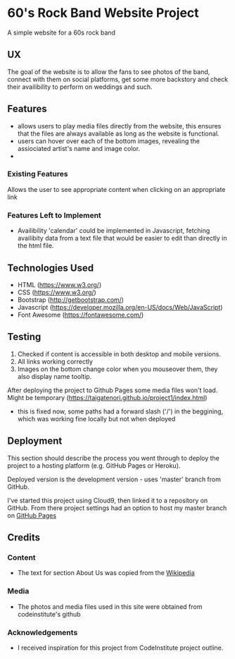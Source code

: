 # 60's Rock Band Website Project

A simple website for a 60s rock band
 
## UX

The goal of the website is to allow the fans to see photos of the band, connect with them on social platforms, get some more backstory and check their availibility to perform on weddings and such.

## Features

- allows users to play media files directly from the website, this ensures that the files are always available as long as the website is functional.
- users can hover over each of the bottom images, revealing the assiociated artist's name and image color.
- 
 
### Existing Features

Allows the user to see appropriate content when clicking on an appropriate link

### Features Left to Implement
- Availibility 'calendar' could be implemented in Javascript, fetching availibity data from a text file that would be easier to edit than directly in the html file.

## Technologies Used

- HTML (https://www.w3.org/)
- CSS (https://www.w3.org/)
- Bootstrap (http://getbootstrap.com/)
- Javascript (https://developer.mozilla.org/en-US/docs/Web/JavaScript)
- Font Awesome (https://fontawesome.com/)


## Testing

1. Checked if content is accessible in both desktop and mobile versions.
2. All links working correctly
3. Images on the bottom change color when you mouseover them, they also display name tooltip.

After deploying the project to Github Pages some media files won't load. Might be temporary (https://taigatenori.github.io/project1/index.html)
- this is fixed now, some paths had a forward slash ('/') in the beggining, which was working fine locally but not when deployed

## Deployment

This section should describe the process you went through to deploy the project to a hosting platform (e.g. GitHub Pages or Heroku).

Deployed version is the development version - uses 'master' branch from GitHub.

I've started this project using Cloud9, then linked it to a repository on GitHub. From there project settings had an option to host my master branch on [GitHub Pages](https://taigatenori.github.io/project1/index.html)


## Credits

### Content
- The text for section About Us was copied from the [Wikipedia](https://en.wikipedia.org/wiki/The_Monkees)

### Media
- The photos and media files used in this site were obtained from codeinstitute's github

### Acknowledgements

- I received inspiration for this project from CodeInstitute project outline.